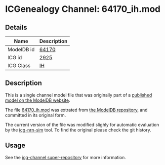 # ICGenealogy Channel: 64170\_ih.mod

## Details

Name | Description
---- | -----------
ModelDB id | [64170](http://senselab.med.yale.edu/ModelDB/ShowModel.cshtml?model=64170)
ICG id | [2925](http://icg.neurotheory.ox.ac.uk/channels/4/2925)
ICG Class | [IH](http://icg.neurotheory.ox.ac.uk/channels/4)

## Description

This is a single channel model file that was originally part of a [published model on the ModelDB website](http://senselab.med.yale.edu/mModelDB/ShowModel.cshtml?model=64170).


The file [64170\_ih.mod](64170_ih.mod) was extrated from [the ModelDB repository](http://senselab.med.yale.edu/ModelDB/ShowModel.cshtml?model=64170), and committed in its original form.

The current version of the file was modified slighly for automatic evaluation by the [icg-nrn-sim](https://github.com/icgenealogy/icg-nrn-sim) tool. To find the original please check the git history.


## Usage

See the [icg-channel super-repository](https://github.com/icgenealogy/icg-channels) for more information.